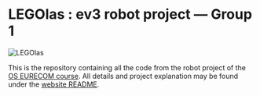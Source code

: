 # LEGOlas : ev3 robot project — Group 1

![LEGOlas](./website/media/robot_logo.jgp)

This is the repository containing all the code from the robot project of 
the [OS EURECOM course](http://soc.eurecom.fr/OS). All details and project 
explanation may be found under the [website README](./website/README.md).
